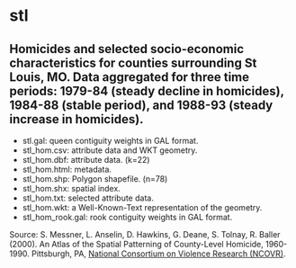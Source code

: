 stl
===

Homicides and selected socio-economic characteristics for counties surrounding St Louis, MO. Data aggregated for three time periods: 1979-84 (steady decline in homicides), 1984-88 (stable period), and 1988-93 (steady increase in homicides).
---------------------------------------------------------------------------

* stl.gal: queen contiguity weights in GAL format.
* stl_hom.csv: attribute data and WKT geometry.
* stl_hom.dbf: attribute data. (k=22)
* stl_hom.html: metadata.
* stl_hom.shp: Polygon shapefile. (n=78)
* stl_hom.shx: spatial index.
* stl_hom.txt: selected attribute data.
* stl_hom.wkt: a Well-Known-Text representation of the geometry.
* stl_hom_rook.gal: rook contiguity weights in GAL format.

Source: S. Messner, L. Anselin, D. Hawkins, G. Deane, S. Tolnay, R. Baller (2000). An Atlas of the Spatial Patterning of County-Level Homicide, 1960-1990. Pittsburgh, PA, [National Consortium on Violence Research (NCOVR)](http://www.ncovr.heinz.cmu.edu).
